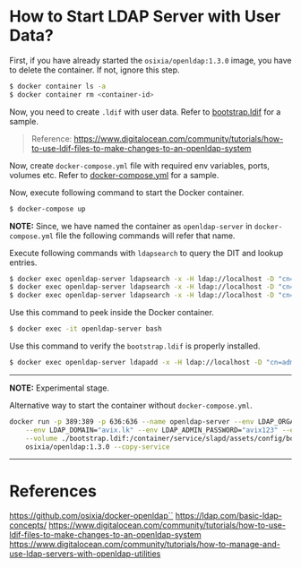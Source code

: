 # How to Start LDAP Server with User Data?

First, if you have already started the `osixia/openldap:1.3.0` image, you have to delete the container. If not, ignore this step.
```bash
$ docker container ls -a
$ docker container rm <container-id>
```

Now, you need to create `.ldif` with user data. Refer to [bootstrap.ldif](./bootstrap.ldif) for a sample.
> Reference: https://www.digitalocean.com/community/tutorials/how-to-use-ldif-files-to-make-changes-to-an-openldap-system

Now, create `docker-compose.yml` file with required env variables, ports, volumes etc. Refer to [docker-compose.yml](./docker-compose.yml) for a sample.

Now, execute following command to start the Docker container.
```bash
$ docker-compose up
```

**NOTE:** Since, we have named the container as `openldap-server` in `docker-compose.yml` file the following commands will refer that name.

Execute following commands with `ldapsearch` to query the DIT and lookup entries.
```bash
$ docker exec openldap-server ldapsearch -x -H ldap://localhost -D "cn=admin,dc=avix,dc=lk" -w avix123 -b "dc=avix,dc=lk"
$ docker exec openldap-server ldapsearch -x -H ldap://localhost -D "cn=admin,dc=avix,dc=lk" -w avix123 -b "dc=avix,dc=lk" -s one -LLL dn
$ docker exec openldap-server ldapsearch -x -H ldap://localhost -D "cn=admin,dc=avix,dc=lk" -w avix123 -b "dc=avix,dc=lk" -LLL "(uid=ldclakmal)"
```

Use this command to peek inside the Docker container.
```bash
$ docker exec -it openldap-server bash
```

Use this command to verify the `bootstrap.ldif` is properly installed.
```bash
$ docker exec openldap-server ldapadd -x -H ldap://localhost -D "cn=admin,dc=avix,dc=lk" -w avix123 -f /container/service/slapd/assets/config/bootstrap/ldif/custom/bootstrap.ldif
```

---
**NOTE:** Experimental stage.

Alternative way to start the container without `docker-compose.yml`.
```bash
docker run -p 389:389 -p 636:636 --name openldap-server --env LDAP_ORGANISATION="AVIX" \
    --env LDAP_DOMAIN="avix.lk" --env LDAP_ADMIN_PASSWORD="avix123" --env LDAP_BASE_DN="dc=avix,dc=lk" \
    --volume ./bootstrap.ldif:/container/service/slapd/assets/config/bootstrap/ldif/custom/bootstrap.ldif \
    osixia/openldap:1.3.0 --copy-service
```

---
# References
https://github.com/osixia/docker-openldap``
https://ldap.com/basic-ldap-concepts/
https://www.digitalocean.com/community/tutorials/how-to-use-ldif-files-to-make-changes-to-an-openldap-system
https://www.digitalocean.com/community/tutorials/how-to-manage-and-use-ldap-servers-with-openldap-utilities
